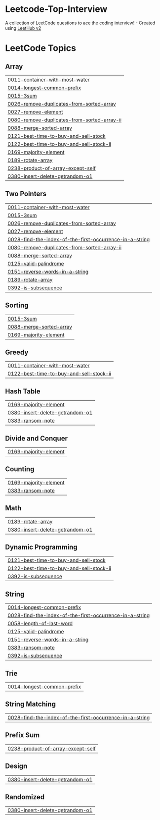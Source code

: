 # Leetcode-Top-Interview
A collection of LeetCode questions to ace the coding interview! - Created using [LeetHub v2](https://github.com/arunbhardwaj/LeetHub-2.0)

<!---LeetCode Topics Start-->
# LeetCode Topics
## Array
|  |
| ------- |
| [0011-container-with-most-water](https://github.com/damlaSub/Leetcode-Top-Interview/tree/master/0011-container-with-most-water) |
| [0014-longest-common-prefix](https://github.com/damlaSub/Leetcode-Top-Interview/tree/master/0014-longest-common-prefix) |
| [0015-3sum](https://github.com/damlaSub/Leetcode-Top-Interview/tree/master/0015-3sum) |
| [0026-remove-duplicates-from-sorted-array](https://github.com/damlaSub/Leetcode-Top-Interview/tree/master/0026-remove-duplicates-from-sorted-array) |
| [0027-remove-element](https://github.com/damlaSub/Leetcode-Top-Interview/tree/master/0027-remove-element) |
| [0080-remove-duplicates-from-sorted-array-ii](https://github.com/damlaSub/Leetcode-Top-Interview/tree/master/0080-remove-duplicates-from-sorted-array-ii) |
| [0088-merge-sorted-array](https://github.com/damlaSub/Leetcode-Top-Interview/tree/master/0088-merge-sorted-array) |
| [0121-best-time-to-buy-and-sell-stock](https://github.com/damlaSub/Leetcode-Top-Interview/tree/master/0121-best-time-to-buy-and-sell-stock) |
| [0122-best-time-to-buy-and-sell-stock-ii](https://github.com/damlaSub/Leetcode-Top-Interview/tree/master/0122-best-time-to-buy-and-sell-stock-ii) |
| [0169-majority-element](https://github.com/damlaSub/Leetcode-Top-Interview/tree/master/0169-majority-element) |
| [0189-rotate-array](https://github.com/damlaSub/Leetcode-Top-Interview/tree/master/0189-rotate-array) |
| [0238-product-of-array-except-self](https://github.com/damlaSub/Leetcode-Top-Interview/tree/master/0238-product-of-array-except-self) |
| [0380-insert-delete-getrandom-o1](https://github.com/damlaSub/Leetcode-Top-Interview/tree/master/0380-insert-delete-getrandom-o1) |
## Two Pointers
|  |
| ------- |
| [0011-container-with-most-water](https://github.com/damlaSub/Leetcode-Top-Interview/tree/master/0011-container-with-most-water) |
| [0015-3sum](https://github.com/damlaSub/Leetcode-Top-Interview/tree/master/0015-3sum) |
| [0026-remove-duplicates-from-sorted-array](https://github.com/damlaSub/Leetcode-Top-Interview/tree/master/0026-remove-duplicates-from-sorted-array) |
| [0027-remove-element](https://github.com/damlaSub/Leetcode-Top-Interview/tree/master/0027-remove-element) |
| [0028-find-the-index-of-the-first-occurrence-in-a-string](https://github.com/damlaSub/Leetcode-Top-Interview/tree/master/0028-find-the-index-of-the-first-occurrence-in-a-string) |
| [0080-remove-duplicates-from-sorted-array-ii](https://github.com/damlaSub/Leetcode-Top-Interview/tree/master/0080-remove-duplicates-from-sorted-array-ii) |
| [0088-merge-sorted-array](https://github.com/damlaSub/Leetcode-Top-Interview/tree/master/0088-merge-sorted-array) |
| [0125-valid-palindrome](https://github.com/damlaSub/Leetcode-Top-Interview/tree/master/0125-valid-palindrome) |
| [0151-reverse-words-in-a-string](https://github.com/damlaSub/Leetcode-Top-Interview/tree/master/0151-reverse-words-in-a-string) |
| [0189-rotate-array](https://github.com/damlaSub/Leetcode-Top-Interview/tree/master/0189-rotate-array) |
| [0392-is-subsequence](https://github.com/damlaSub/Leetcode-Top-Interview/tree/master/0392-is-subsequence) |
## Sorting
|  |
| ------- |
| [0015-3sum](https://github.com/damlaSub/Leetcode-Top-Interview/tree/master/0015-3sum) |
| [0088-merge-sorted-array](https://github.com/damlaSub/Leetcode-Top-Interview/tree/master/0088-merge-sorted-array) |
| [0169-majority-element](https://github.com/damlaSub/Leetcode-Top-Interview/tree/master/0169-majority-element) |
## Greedy
|  |
| ------- |
| [0011-container-with-most-water](https://github.com/damlaSub/Leetcode-Top-Interview/tree/master/0011-container-with-most-water) |
| [0122-best-time-to-buy-and-sell-stock-ii](https://github.com/damlaSub/Leetcode-Top-Interview/tree/master/0122-best-time-to-buy-and-sell-stock-ii) |
## Hash Table
|  |
| ------- |
| [0169-majority-element](https://github.com/damlaSub/Leetcode-Top-Interview/tree/master/0169-majority-element) |
| [0380-insert-delete-getrandom-o1](https://github.com/damlaSub/Leetcode-Top-Interview/tree/master/0380-insert-delete-getrandom-o1) |
| [0383-ransom-note](https://github.com/damlaSub/Leetcode-Top-Interview/tree/master/0383-ransom-note) |
## Divide and Conquer
|  |
| ------- |
| [0169-majority-element](https://github.com/damlaSub/Leetcode-Top-Interview/tree/master/0169-majority-element) |
## Counting
|  |
| ------- |
| [0169-majority-element](https://github.com/damlaSub/Leetcode-Top-Interview/tree/master/0169-majority-element) |
| [0383-ransom-note](https://github.com/damlaSub/Leetcode-Top-Interview/tree/master/0383-ransom-note) |
## Math
|  |
| ------- |
| [0189-rotate-array](https://github.com/damlaSub/Leetcode-Top-Interview/tree/master/0189-rotate-array) |
| [0380-insert-delete-getrandom-o1](https://github.com/damlaSub/Leetcode-Top-Interview/tree/master/0380-insert-delete-getrandom-o1) |
## Dynamic Programming
|  |
| ------- |
| [0121-best-time-to-buy-and-sell-stock](https://github.com/damlaSub/Leetcode-Top-Interview/tree/master/0121-best-time-to-buy-and-sell-stock) |
| [0122-best-time-to-buy-and-sell-stock-ii](https://github.com/damlaSub/Leetcode-Top-Interview/tree/master/0122-best-time-to-buy-and-sell-stock-ii) |
| [0392-is-subsequence](https://github.com/damlaSub/Leetcode-Top-Interview/tree/master/0392-is-subsequence) |
## String
|  |
| ------- |
| [0014-longest-common-prefix](https://github.com/damlaSub/Leetcode-Top-Interview/tree/master/0014-longest-common-prefix) |
| [0028-find-the-index-of-the-first-occurrence-in-a-string](https://github.com/damlaSub/Leetcode-Top-Interview/tree/master/0028-find-the-index-of-the-first-occurrence-in-a-string) |
| [0058-length-of-last-word](https://github.com/damlaSub/Leetcode-Top-Interview/tree/master/0058-length-of-last-word) |
| [0125-valid-palindrome](https://github.com/damlaSub/Leetcode-Top-Interview/tree/master/0125-valid-palindrome) |
| [0151-reverse-words-in-a-string](https://github.com/damlaSub/Leetcode-Top-Interview/tree/master/0151-reverse-words-in-a-string) |
| [0383-ransom-note](https://github.com/damlaSub/Leetcode-Top-Interview/tree/master/0383-ransom-note) |
| [0392-is-subsequence](https://github.com/damlaSub/Leetcode-Top-Interview/tree/master/0392-is-subsequence) |
## Trie
|  |
| ------- |
| [0014-longest-common-prefix](https://github.com/damlaSub/Leetcode-Top-Interview/tree/master/0014-longest-common-prefix) |
## String Matching
|  |
| ------- |
| [0028-find-the-index-of-the-first-occurrence-in-a-string](https://github.com/damlaSub/Leetcode-Top-Interview/tree/master/0028-find-the-index-of-the-first-occurrence-in-a-string) |
## Prefix Sum
|  |
| ------- |
| [0238-product-of-array-except-self](https://github.com/damlaSub/Leetcode-Top-Interview/tree/master/0238-product-of-array-except-self) |
## Design
|  |
| ------- |
| [0380-insert-delete-getrandom-o1](https://github.com/damlaSub/Leetcode-Top-Interview/tree/master/0380-insert-delete-getrandom-o1) |
## Randomized
|  |
| ------- |
| [0380-insert-delete-getrandom-o1](https://github.com/damlaSub/Leetcode-Top-Interview/tree/master/0380-insert-delete-getrandom-o1) |
<!---LeetCode Topics End-->